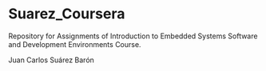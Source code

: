 # Suarez_Coursera
Repository for Assignments of Introduction to Embedded Systems Software and Development Environments  Course.

Juan Carlos Suárez Barón

